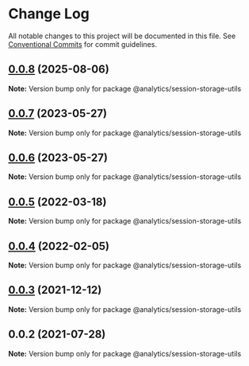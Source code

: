 # Change Log

All notable changes to this project will be documented in this file.
See [Conventional Commits](https://conventionalcommits.org) for commit guidelines.

## [0.0.8](https://github.com/DavidWells/analytics/compare/@analytics/session-storage-utils@0.0.7...@analytics/session-storage-utils@0.0.8) (2025-08-06)

**Note:** Version bump only for package @analytics/session-storage-utils





## [0.0.7](https://github.com/DavidWells/analytics/tree/master/packages/analytics-util-session-storage/compare/@analytics/session-storage-utils@0.0.6...@analytics/session-storage-utils@0.0.7) (2023-05-27)

**Note:** Version bump only for package @analytics/session-storage-utils





## [0.0.6](https://github.com/DavidWells/analytics/tree/master/packages/analytics-util-session-storage/compare/@analytics/session-storage-utils@0.0.5...@analytics/session-storage-utils@0.0.6) (2023-05-27)

**Note:** Version bump only for package @analytics/session-storage-utils





## [0.0.5](https://github.com/DavidWells/analytics/tree/master/packages/analytics-util-session-storage/compare/@analytics/session-storage-utils@0.0.4...@analytics/session-storage-utils@0.0.5) (2022-03-18)

**Note:** Version bump only for package @analytics/session-storage-utils





## [0.0.4](https://github.com/DavidWells/analytics/tree/master/packages/analytics-util-session-storage/compare/@analytics/session-storage-utils@0.0.3...@analytics/session-storage-utils@0.0.4) (2022-02-05)

**Note:** Version bump only for package @analytics/session-storage-utils





## [0.0.3](https://github.com/DavidWells/analytics/tree/master/packages/analytics-util-session-storage/compare/@analytics/session-storage-utils@0.0.2...@analytics/session-storage-utils@0.0.3) (2021-12-12)

**Note:** Version bump only for package @analytics/session-storage-utils





## 0.0.2 (2021-07-28)

**Note:** Version bump only for package @analytics/session-storage-utils
